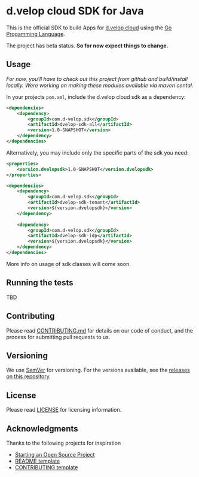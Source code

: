 # d.velop cloud SDK for Java

This is the official SDK to build Apps for [d.velop cloud](https://www.d-velop.de/cloud/) using 
the [Go Progamming Language](https://golang.org/).

The project has beta status. **So for now expect things to change.** 

## Usage

*For now, you'll have to check out this project from github and build/install locally. Were working on making these modules available via maven cental.*

In your projects `pom.xml`, include the d.velop cloud sdk as a dependency:

```xml
<dependencies>
    <dependency>
        <groupId>com.d-velop.sdk</groupId>
        <artifactId>dvelop-sdk-all</artifactId>
        <version>1.0-SNAPSHOT</version>
    </dependency>
</dependencies>
```

Alternatively, you may include only the specific parts of the sdk you need:

```xml
<properties>
    <version.dvelopsdk>1.0-SNAPSHOT</version.dvelopsdk>
</properties>

<dependencies>
    <dependency>
        <groupId>com.d-velop.sdk</groupId>
        <artifactId>dvelop-sdk-tenant</artifactId>
        <version>${version.dvelopsdk}</version>
    </dependency>
    
    <dependency>
        <groupId>com.d-velop.sdk</groupId>
        <artifactId>dvelop-sdk-idp</artifactId>
        <version>${version.dvelopsdk}</version>
    </dependency>
</dependencies>
```

More info on usage of sdk classes will come soon.

## Running the tests

TBD

## Contributing

Please read [CONTRIBUTING.md](CONTRIBUTING.md) for details on our code of conduct,
and the process for submitting pull requests to us.

## Versioning

We use [SemVer](http://semver.org/) for versioning. For the versions available, see 
the [releases on this repository](https://github.com/d-velop/dvelop-sdk-java/releases). 

## License

Please read [LICENSE](LICENSE) for licensing information.

## Acknowledgments

Thanks to the following projects for inspiration

* [Starting an Open Source Project](https://opensource.guide/starting-a-project/)
* [README template](https://gist.github.com/PurpleBooth/109311bb0361f32d87a2)
* [CONTRIBUTING template](https://github.com/nayafia/contributing-template/blob/master/CONTRIBUTING-template.md)